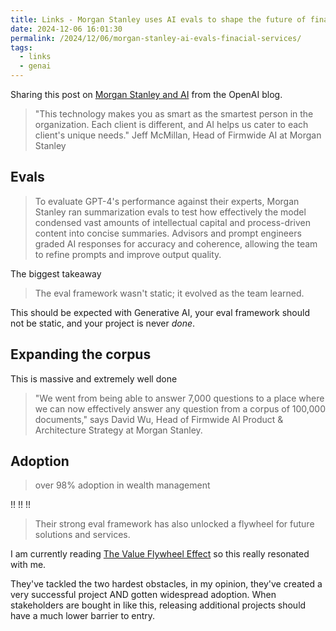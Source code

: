 ```yaml
---
title: Links - Morgan Stanley uses AI evals to shape the future of financial services
date: 2024-12-06 16:01:30
permalink: /2024/12/06/morgan-stanley-ai-evals-finacial-services/
tags:
  - links
  - genai
---
```


Sharing this post on [Morgan Stanley and AI](https://openai.com/index/morgan-stanley/) from the OpenAI blog.

> "This technology makes you as smart as the smartest person in the organization. Each client is different, and AI helps us cater to each client's unique needs."
> Jeff McMillan, Head of Firmwide AI at Morgan Stanley

## Evals

> To evaluate GPT-4's performance against their experts, Morgan Stanley ran summarization evals to test how effectively the model condensed vast amounts of intellectual capital and process-driven content into concise summaries. Advisors and prompt engineers graded AI responses for accuracy and coherence, allowing the team to refine prompts and improve output quality.

The biggest takeaway

> The eval framework wasn't static; it evolved as the team learned.

This should be expected with Generative AI, your eval framework should not be static, and your project is never _done_.

## Expanding the corpus

This is massive and extremely well done

> "We went from being able to answer 7,000 questions to a place where we can now effectively answer any question from a corpus of 100,000 documents," says David Wu, Head of Firmwide AI Product & Architecture Strategy at Morgan Stanley.

## Adoption

> over 98% adoption in wealth management

!! !! !!

> Their strong eval framework has also unlocked a flywheel for future solutions and services.

I am currently reading [The Value Flywheel Effect](https://itrevolution.com/product/the-value-flywheel-effect/) so this really resonated with me.

They've tackled the two hardest obstacles, in my opinion, they've created a very successful project AND gotten widespread adoption. When stakeholders are bought in like this, releasing additional projects should have a much lower barrier to entry.
